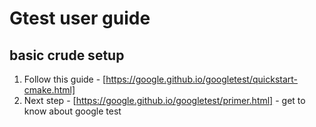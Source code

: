 # Gtest user guide
## basic crude setup
1. Follow this guide - [https://google.github.io/googletest/quickstart-cmake.html]
2. Next step - [https://google.github.io/googletest/primer.html] - get to know about google test

